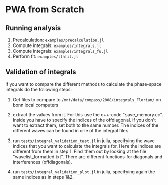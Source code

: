 # PWA from Scratch

## Running analysis

1. Precalculation: `examples/precalculation.jl`
2. Compute integrals: `examples/integrals.jl`
3. Compute integrals: `examples/integrals_fu.jl`
4. Perform fit: `examples/llhfit.jl`


## Validation of integrals

If you want to compare the different methods to calculate the phase-space integrals do the following steps:

1. Get files to compare to `/mnt/data/compass/2008/integrals_Florian/` on bonn local computers

2. extract the values from it.
   For this use the c++-code "save_memory.cc".
   Inside you have to specify the indices of the offdiagonal. If you don't want to extract them, set both to the same number.
   The indices of the different waves can be found in one of the integral files.

3. run `tests/integral_validation_test.jl` in julia,
   specifying the wave indices that you want to calculate the integrals for. Here the indices are different from them in step 1. Find them out by looking at the file "wavelist_formatted.txt".
   There are different functions for diagonals and interferences (offdiagonals).

4. run `tests/integral_validation_plot.jl` in julia, specifying again the same indices as in steps 1&2.
